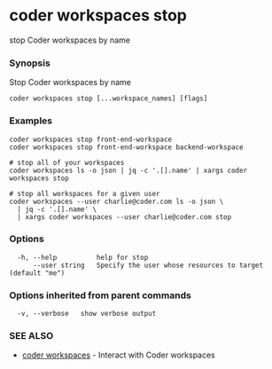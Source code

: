 # coder workspaces stop

stop Coder workspaces by name

### Synopsis

Stop Coder workspaces by name

```text
coder workspaces stop [...workspace_names] [flags]
```

### Examples

```text
coder workspaces stop front-end-workspace
coder workspaces stop front-end-workspace backend-workspace

# stop all of your workspaces
coder workspaces ls -o json | jq -c '.[].name' | xargs coder workspaces stop

# stop all workspaces for a given user
coder workspaces --user charlie@coder.com ls -o json \
  | jq -c '.[].name' \
  | xargs coder workspaces --user charlie@coder.com stop
```

### Options

```text
  -h, --help          help for stop
      --user string   Specify the user whose resources to target (default "me")
```

### Options inherited from parent commands

```text
  -v, --verbose   show verbose output
```

### SEE ALSO

- [coder workspaces](coder_workspaces.md) - Interact with Coder workspaces
